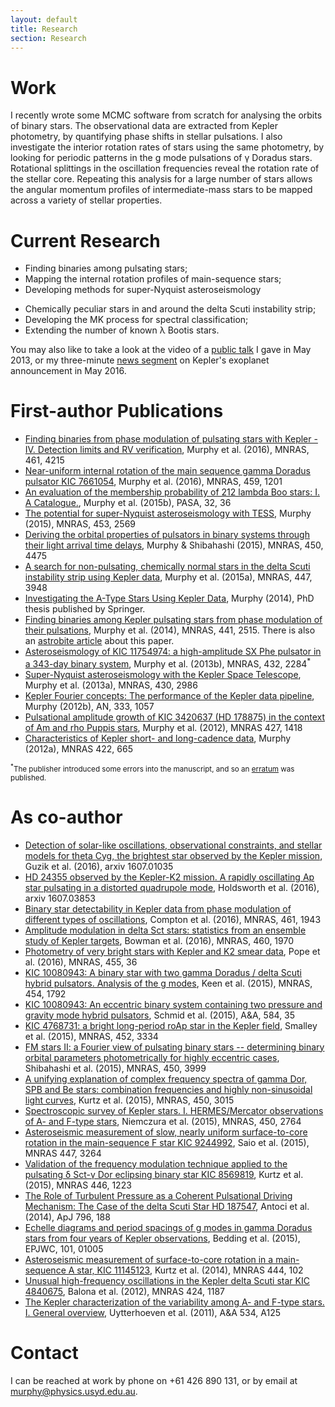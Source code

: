 ```yaml
---
layout: default
title: Research
section: Research
---
```


Work
====

I recently wrote some MCMC software from scratch for analysing the orbits of binary stars. The observational data are extracted from Kepler photometry, by quantifying phase shifts in stellar pulsations. I also investigate the interior rotation rates of stars using the same photometry, by looking for periodic patterns in the g mode pulsations of &gamma; Doradus stars. Rotational splittings in the oscillation frequencies reveal the rotation rate of the stellar core. Repeating this analysis for a large number of stars allows the angular momentum profiles of intermediate-mass stars to be mapped across a variety of stellar properties.

Current Research
================
* Finding binaries among pulsating stars;
* Mapping the internal rotation profiles of main-sequence stars;
* Developing methods for super-Nyquist asteroseismology
- Chemically peculiar stars in and around the delta Scuti instability strip;
- Developing the MK process for spectral classification;
- Extending the number of known &lambda; Bootis stars.

You may also like to take a look at the video of a [public talk](http://vimeo.com/68289086) I gave in May 2013,
or my three-minute [news segment](http://www.todaytonightadelaide.com.au/stories/kepler-discovery) on Kepler's exoplanet announcement in May 2016.

First-author Publications
=========================
* [Finding binaries from phase modulation of pulsating stars with Kepler - IV. Detection limits and RV verification](/images/PM_HaH.pdf), Murphy et al. (2016), MNRAS, 461, 4215
* [Near-uniform internal rotation of the main sequence gamma Doradus pulsator KIC 7661054](/images/7661054.pdf), Murphy et al. (2016), MNRAS, 459, 1201
* [An evaluation of the membership probability of 212 lambda Boo stars: I. A Catalogue.](/images/lambda_boo_catalogue.pdf), Murphy et al. (2015b), PASA, 32, 36
* [The potential for super-Nyquist asteroseismology with TESS](/images/tess_sampling.pdf), Murphy (2015), MNRAS, 453, 2569
* [Deriving the orbital properties of pulsators in binary systems through their light arrival time delays](/images/PM2.pdf), Murphy & Shibahashi (2015), MNRAS, 450, 4475
* [A search for non-pulsating, chemically normal stars in the delta Scuti instability strip using Kepler data](/images/non-pulsators.pdf), Murphy et al. (2015a), MNRAS, 447, 3948
* [Investigating the A-Type Stars Using Kepler Data](http://www.springer.com/astronomy/astrophysics+and+astroparticles/book/978-3-319-09416-8), Murphy (2014), PhD thesis published by Springer.
* [Finding binaries among Kepler pulsating stars from phase modulation of their pulsations](/images/PM.pdf), Murphy et al. (2014), MNRAS, 441, 2515.
    There is also an [astrobite article](http://astrobites.org/2014/05/05/binary-hunting-with-phase-variations/) about this paper.
* [Asteroseismology of KIC 11754974: a high-amplitude SX Phe pulsator in a 343-day binary system](/images/11754974_paper.pdf), Murphy et al. (2013b), MNRAS, 432, 2284<sup>\*</sup>
* [Super-Nyquist asteroseismology with the Kepler Space Telescope](/images/sNa.pdf), Murphy et al. (2013a), MNRAS, 430, 2986
* [Kepler Fourier concepts: The performance of the Kepler data pipeline](/images/kepler_fourier_concepts.pdf), Murphy (2012b), AN, 333, 1057
* [Pulsational amplitude growth of KIC 3420637 (HD 178875) in the context of Am and rho Puppis stars](/images/KIC3429637.pdf), Murphy et al. (2012), MNRAS 427, 1418
* [Characteristics of Kepler short- and long-cadence data](/images/characteristics.pdf), Murphy (2012a), MNRAS 422, 665

<small><sup>\*</sup>The publisher introduced some errors into the manuscript, and so an <a href="http://simonmurphy.info/images/erratum_11754974.pdf">erratum</a> was published.</small>

As co-author
============
* [Detection of solar-like oscillations, observational constraints, and stellar models for theta Cyg, the brightest star observed by the Kepler mission](/images/theta_Cyg.pdf), Guzik et al. (2016), arxiv 1607.01035
* [HD 24355 observed by the Kepler-K2 mission. A rapidly oscillating Ap star pulsating in a distorted quadrupole mode](/images/HD24355.pdf), Holdsworth et al. (2016), arxiv 1607.03853
* [Binary star detectability in Kepler data from phase modulation of different types of oscillations](/images/PM3_Compton2016.pdf), Compton et al. (2016), MNRAS, 461, 1943
* [Amplitude modulation in delta Sct stars: statistics from an ensemble study of Kepler targets](/images/amplitude_modulation.pdf), Bowman et al. (2016), MNRAS, 460, 1970
* [Photometry of very bright stars with Kepler and K2 smear data](/images/smear.pdf), Pope et al. (2016), MNRAS, 455, 36
* [KIC 10080943: A binary star with two gamma Doradus / delta Scuti hybrid pulsators. Analysis of the g modes](/images/kic10080943_keen.pdf), Keen et al. (2015), MNRAS, 454, 1792
* [KIC 10080943: An eccentric binary system containing two pressure and gravity mode hybrid pulsators](/images/kic10080943_schmid.pdf), Schmid et al. (2015), A&A, 584, 35
* [KIC 4768731: a bright long-period roAp star in the Kepler field](/images/kic4768731.pdf), Smalley et al. (2015), MNRAS, 452, 3334
* [FM stars II: a Fourier view of pulsating binary stars -- determining binary orbital parameters photometrically for highly eccentric cases](/images/FM2.pdf), Shibahashi et al. (2015), MNRAS, 450, 3999
* [A unifying explanation of complex frequency spectra of gamma Dor, SPB and Be stars: combination frequencies and highly non-sinusoidal light curves](/images/gmode_combinations.pdf), Kurtz et al. (2015), MNRAS, 450, 3015
* [Spectroscopic survey of Kepler stars. I. HERMES/Mercator observations of A- and F-type stars](/images/hermes_AF_stars.pdf), Niemczura et al. (2015), MNRAS, 450, 2764
* [Asteroseismic measurement of slow, nearly uniform surface-to-core rotation in the main-sequence F star KIC 9244992](/images/kic9244992.pdf), Saio et al. (2015), MNRAS 447, 3264
* [Validation of the frequency modulation technique applied to the pulsating δ Sct-γ Dor eclipsing binary star KIC 8569819](/images/validation_FM.pdf), Kurtz et al. (2015), MNRAS 446, 1223
* [The Role of Turbulent Pressure as a Coherent Pulsational Driving Mechanism: The Case of the delta Scuti Star HD 187547](/images/turbulent_pressure.pdf), Antoci et al. (2014), ApJ 796, 188
* [Echelle diagrams and period spacings of g modes in gamma Doradus stars from four years of Kepler observations](/images/gmode_echelle.pdf), Bedding et al. (2015), EPJWC, 101, 01005
* [Asteroseismic measurement of surface-to-core rotation in a main-sequence A star, KIC 11145123](/images/kic11145123.pdf), Kurtz et al. (2014), MNRAS 444, 102
* [Unusual high-frequency oscillations in the Kepler delta Scuti star KIC 4840675](/images/Balona_et_al_2012.pdf), Balona et al. (2012), MNRAS 424, 1187
* [The Kepler characterization of the variability among A- and F-type stars. I. General overview](/images/Uytterhoeven_et_al_2011.pdf), Uytterhoeven et al. (2011), A&A 534, A125

Contact
=======
I can be reached at work by phone on +61 426 890 131, or by email at [murphy@physics.usyd.edu.au](mailto:murphy@physics.usyd.edu.au).

